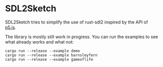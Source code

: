 # SDL2Sketch
SDL2Sketch tries to simplify the use of rust-sdl2 inspired by the API of [p5.js](https://p5js.org/).

The library is mostly still work in progress. You can run the examples to see what already works and what not:
```shell
cargo run --release --example demo
cargo run --release --example barnsleyfern
cargo run --release --example gameoflife
```

